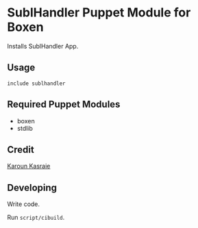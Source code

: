 # SublHandler Puppet Module for Boxen

Installs SublHandler App.

## Usage

```puppet
include sublhandler
```

## Required Puppet Modules

* boxen
* stdlib

## Credit

[Karoun Kasraie](//github.com/karoun/SublHandler.app)

## Developing

Write code.

Run `script/cibuild`.